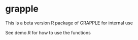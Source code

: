 # grapple

This is a beta version R package of GRAPPLE for internal use

See demo.R for how to use the functions
